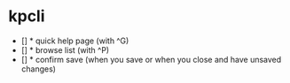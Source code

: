 # kpcli


- [] * quick help page (with ^G)
- [] * browse list (with ^P)
- [] * confirm save (when you save or when you close and have unsaved changes)
